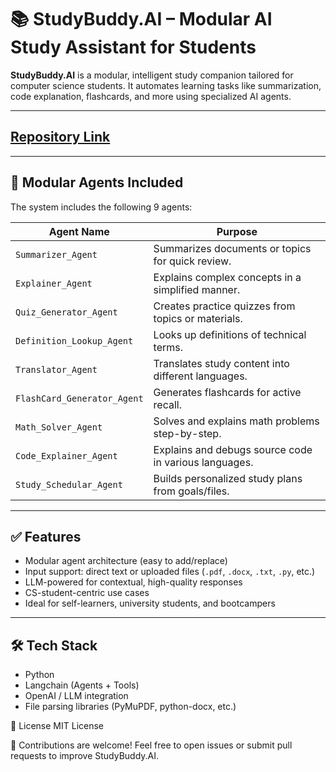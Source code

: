 # 📚 StudyBuddy.AI – Modular AI Study Assistant for Students

**StudyBuddy.AI** is a modular, intelligent study companion tailored for computer science students. It automates learning tasks like summarization, code explanation, flashcards, and more using specialized AI agents.

---

## [Repository Link](https://github.com/MuhammadUsmanGM/StudyBuddy/)

---

## 🧠 Modular Agents Included

The system includes the following 9 agents:

| Agent Name                  | Purpose                                               |
| --------------------------- | ----------------------------------------------------- |
| `Summarizer_Agent`          | Summarizes documents or topics for quick review.      |
| `Explainer_Agent`           | Explains complex concepts in a simplified manner.     |
| `Quiz_Generator_Agent`      | Creates practice quizzes from topics or materials.    |
| `Definition_Lookup_Agent`   | Looks up definitions of technical terms.              |
| `Translator_Agent`          | Translates study content into different languages.    |
| `FlashCard_Generator_Agent` | Generates flashcards for active recall.               |
| `Math_Solver_Agent`         | Solves and explains math problems step-by-step.       |
| `Code_Explainer_Agent`      | Explains and debugs source code in various languages. |
| `Study_Schedular_Agent`     | Builds personalized study plans from goals/files.     |

---

## ✅ Features

- Modular agent architecture (easy to add/replace)
- Input support: direct text or uploaded files (`.pdf`, `.docx`, `.txt`, `.py`, etc.)
- LLM-powered for contextual, high-quality responses
- CS-student-centric use cases
- Ideal for self-learners, university students, and bootcampers

---

## 🛠 Tech Stack

- Python
- Langchain (Agents + Tools)
- OpenAI / LLM integration
- File parsing libraries (PyMuPDF, python-docx, etc.)

📄 License
MIT License

🤝 Contributions are welcome! Feel free to open issues or submit pull requests to improve StudyBuddy.AI.
